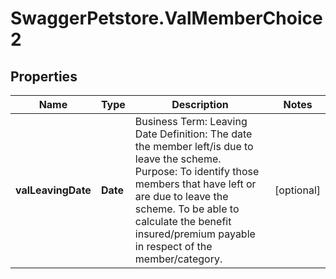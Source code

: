 # SwaggerPetstore.ValMemberChoice2

## Properties
Name | Type | Description | Notes
------------ | ------------- | ------------- | -------------
**valLeavingDate** | **Date** | Business Term: Leaving Date Definition: The date the member left/is due to leave the scheme. Purpose: To identify those members that have left or are due to leave the scheme. To be able to calculate the benefit insured/premium payable in respect of the member/category. | [optional] 
